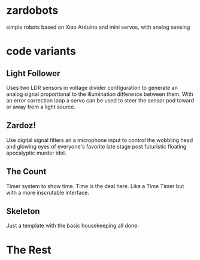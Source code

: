 # zardobots
simple robots based on Xiao Arduino and mini servos, with analog sensing


# code variants

## Light Follower
Uses two LDR sensors in voltage divider configuration to generate an analog signal proportional to the illumination difference between them. With an error correction loop a servo can be used to steer the sensor pod toward or away from a light source.

## Zardoz!
Use digital signal filters an a microphone input to control the wobbling head and glowing eyes of everyone's favorite late stage post futuristic floating apocalyptic murder idol.

## The Count
Timer system to show time. Time is the deal here. Like a Time Timer but with a more inscrutable interface.

## Skeleton
Just a template with the basic housekeeping all done.

# The Rest
